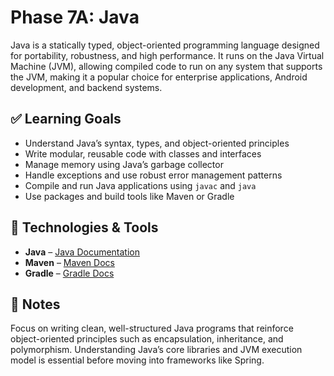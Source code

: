 # Phase 7A: Java

Java is a statically typed, object-oriented programming language designed for portability, robustness, and high performance. It runs on the Java Virtual Machine (JVM), allowing compiled code to run on any system that supports the JVM, making it a popular choice for enterprise applications, Android development, and backend systems.

## ✅ Learning Goals

- Understand Java’s syntax, types, and object-oriented principles
- Write modular, reusable code with classes and interfaces
- Manage memory using Java’s garbage collector
- Handle exceptions and use robust error management patterns
- Compile and run Java applications using `javac` and `java`
- Use packages and build tools like Maven or Gradle

## 🧰 Technologies & Tools

- **Java** – [Java Documentation](https://docs.oracle.com/en/java/)  
- **Maven** – [Maven Docs](https://maven.apache.org/guides/index.html)  
- **Gradle** – [Gradle Docs](https://docs.gradle.org/current/userguide/userguide.html)

## 📌 Notes

Focus on writing clean, well-structured Java programs that reinforce object-oriented principles such as encapsulation, inheritance, and polymorphism. Understanding Java’s core libraries and JVM execution model is essential before moving into frameworks like Spring.